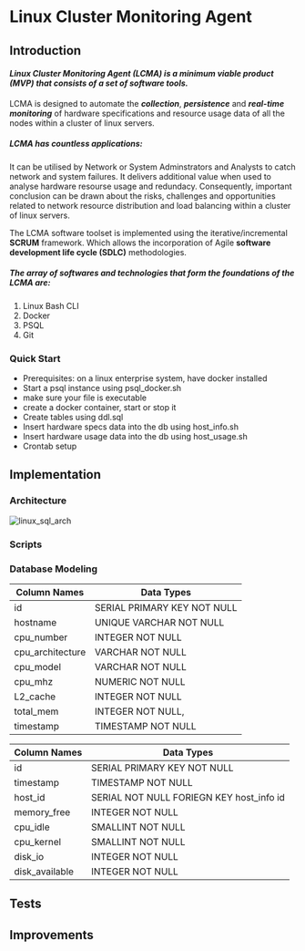 # Linux Cluster Monitoring Agent

## Introduction

#### _**Linux Cluster Monitoring Agent (LCMA) is a minimum viable product (MVP) that consists of a set of software tools.**_ 
LCMA is designed to automate the **_collection_**, **_persistence_** and **_real-time monitoring_** of hardware specifications and resource usage data of all the nodes within a cluster of linux servers.

##### **LCMA has countless applications:**
It can be utilised by Network or System Adminstrators and Analysts to catch network and system failures. It delivers additional value when used to analyse hardware resourse usage and redundacy. Consequently, important conclusion can be drawn about the risks, challenges and opportunities related to network resource distribution and load balancing within a cluster of linux servers. 

The LCMA software toolset is implemented using the iterative/incremental **SCRUM** framework. Which allows the incorporation of Agile **software development life cycle (SDLC)** methodologies. 

##### **The array of softwares and technologies that form the foundations of the LCMA are:**
1. Linux Bash CLI
2. Docker
3. PSQL
4. Git


### Quick Start
- Prerequisites: on a linux enterprise system, have docker installed
- Start a psql instance using psql_docker.sh
- make sure your file is executable 
- create a docker container, start or stop it
- Create tables using ddl.sql
- Insert hardware specs data into the db using host_info.sh
- Insert hardware usage data into the db using host_usage.sh
- Crontab setup

## Implementation

### Architecture

![linux_sql_arch](https://user-images.githubusercontent.com/50436238/118318188-04fb4600-b4c7-11eb-9b86-316be03e5a2a.png)

### Scripts

### Database Modeling

Column Names | Data Types
------------ | -------------
id| SERIAL PRIMARY KEY NOT NULL
hostname| UNIQUE VARCHAR NOT NULL
cpu_number| INTEGER NOT NULL
cpu_architecture| VARCHAR NOT NULL
cpu_model| VARCHAR NOT NULL
cpu_mhz| NUMERIC NOT NULL
L2_cache| INTEGER NOT NULL
total_mem| INTEGER NOT NULL,
timestamp | TIMESTAMP NOT NULL



Column Names | Data Types
------------ | -------------
id| SERIAL PRIMARY KEY NOT NULL
timestamp| TIMESTAMP NOT NULL
host_id| SERIAL NOT NULL FORIEGN KEY host_info id
memory_free| INTEGER NOT NULL
cpu_idle| SMALLINT NOT NULL
cpu_kernel| SMALLINT NOT NULL
disk_io| INTEGER NOT NULL
disk_available| INTEGER NOT NULL

## Tests

## Improvements
